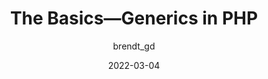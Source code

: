 ---
author: brendt_gd
date: 2022-03-04
tags:
  - videos
  - php
target_url: https://www.youtube.com/watch?v=c8hQ1fWU_mQ
title: The Basics—Generics in PHP
---